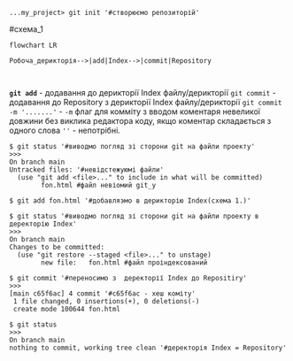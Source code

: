 

```git
...my_project> git init '#створюємо репозиторій'
```


#схема_1 
```mermaid
flowchart LR

Робоча_дерикторія-->|add|Index-->|commit|Repository



```
**`git add`** - додавання до дерикторії Index файлу/дерикторії 
`git commit` - додавання до Repository з дерикторії Index файлу/дерикторії
`git commit -m '.......'` - `-m` флаг для комміту з вводом коментаря невеликої довжини без виклика редактора коду, якщо коментар складається з одного слова `''` - непотрібні.
```git 
$ git status '#виводмо погляд зі сторони git на файли проекту'
>>>
On branch main
Untracked files: '#невідстежуюмі файли'
  (use "git add <file>..." to include in what will be committed)
        fon.html #файл невіомий git_у

$ git add fon.html '#добавляэмо в дерикторію Index(схема 1.)'

$ git status '#виводмо погляд зі сторони git на файли проекту в деректорію Index'
>>>
On branch main
Changes to be committed:
  (use "git restore --staged <file>..." to unstage)
        new file:   fon.html #файл проіндексований 
        
$ git commit '#переносимо з  деректорії Index до Repositiry' 
>>>
[main c65f6ac] 4 commit '#c65f6ac - хеш коміту'
 1 file changed, 0 insertions(+), 0 deletions(-)
 create mode 100644 fon.html

$ git status 
>>>
On branch main
nothing to commit, working tree clean '#деректорія Index = Repository'

```









